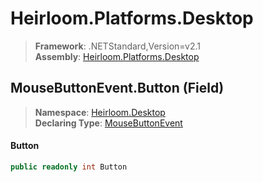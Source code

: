 # Heirloom.Platforms.Desktop

> **Framework**: .NETStandard,Version=v2.1  
> **Assembly**: [Heirloom.Platforms.Desktop][0]

## MouseButtonEvent.Button (Field)

> **Namespace**: [Heirloom.Desktop][0]  
> **Declaring Type**: [MouseButtonEvent][1]

#### Button

```cs
public readonly int Button
```

[0]: ../../../Heirloom.Platforms.Desktop.md
[1]: ../MouseButtonEvent.md
